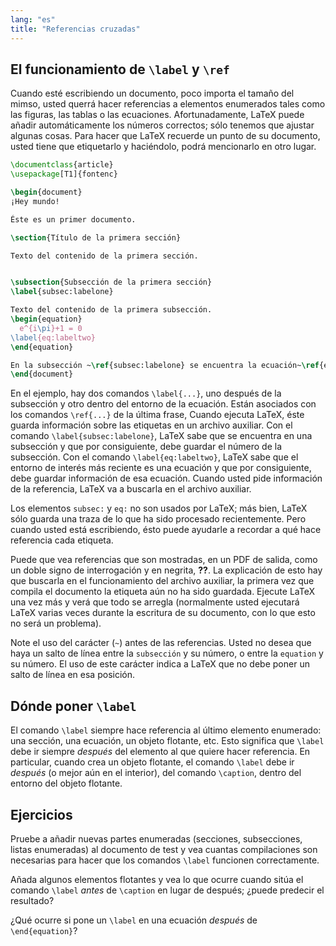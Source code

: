 ```yaml
---
lang: "es"
title: "Referencias cruzadas"
---
```


## El funcionamiento de `\label` y `\ref`

Cuando esté escribiendo un documento, poco importa el tamaño del mimso, usted querrá hacer referencias
a elementos enumerados tales como las figuras, las tablas o las ecuaciones. Afortunadamente, LaTeX
puede añadir automáticamente los números correctos; sólo tenemos que ajustar algunas cosas. Para hacer que
LaTeX recuerde un punto de su documento, usted tiene que etiquetarlo y haciéndolo, podrá mencionarlo
en otro lugar.

```latex
\documentclass{article}
\usepackage[T1]{fontenc}

\begin{document}
¡Hey mundo!

Éste es un primer documento.

\section{Título de la primera sección}

Texto del contenido de la primera sección.


\subsection{Subsección de la primera sección}
\label{subsec:labelone}

Texto del contenido de la primera subsección.
\begin{equation}
  e^{i\pi}+1 = 0
\label{eq:labeltwo}
\end{equation}

En la subsección ~\ref{subsec:labelone} se encuentra la ecuación~\ref{eq:labeltwo}.
\end{document}
```

En el ejemplo, hay dos comandos `\label{...}`, uno después de la subsección y otro 
dentro del entorno de la ecuación.
Están asociados con los comandos `\ref{...}` de la última frase,
Cuando ejecuta LaTeX, éste guarda información sobre las etiquetas en un archivo auxiliar.
Con el comando `\label{subsec:labelone}`, LaTeX sabe que se encuentra en una subsección y que
por consiguiente, debe guardar el número de la subsección.
Con el comando `\label{eq:labeltwo}`, LaTeX sabe que el entorno de interés más reciente es
una ecuación y que por consiguiente, debe guardar información de esa ecuación.
Cuando usted pide información de la referencia, LaTeX va a buscarla en el archivo auxiliar.

Los elementos `subsec:` y `eq:` no son usados por LaTeX;
más bien, LaTeX sólo guarda una traza de lo que ha sido
procesado recientemente.
Pero cuando usted está escribiendo, ésto puede ayudarle a recordar a qué
hace referencia cada etiqueta.

Puede que vea referencias que son mostradas, en un PDF de salida,
como un doble signo de interrogación y en negrita, **??**.
La explicación de esto hay que buscarla en el funcionamiento del archivo auxiliar,
la primera vez que compila el documento la etiqueta aún no ha sido
guardada.
Ejecute LaTeX una vez más y verá que todo se arregla
(normalmente usted ejecutará LaTeX varias veces durante la escritura
de su documento, con lo que esto no será un problema).

Note el uso del carácter (`~`) antes de las referencias.
Usted no desea que haya un salto de línea entre la `subsección` y su número, o entre
la `equation` y su número.
El uso de este carácter indica a LaTeX que no debe poner un salto de línea en esa posición.

## Dónde poner `\label`

El comando `\label` siempre hace referencia al último elemento enumerado:
una sección, una ecuación, un objeto flotante, etc. Esto significa que `\label` debe ir siempre
_después_ del elemento al que quiere hacer referencia. En particular, cuando crea un objeto
flotante, el comando `\label` debe ir _después_ (o mejor aún en el interior), del comando `\caption`,
dentro del entorno del objeto flotante.

## Ejercicios

Pruebe a añadir nuevas partes enumeradas (secciones, subsecciones, listas enumeradas)
al documento de test y vea cuantas compilaciones son necesarias para hacer que los
comandos `\label` funcionen correctamente.

Añada algunos elementos flotantes y vea lo que ocurre cuando sitúa el comando `\label` _antes_ de
`\caption` en lugar de después; ¿puede predecir el resultado?

¿Qué ocurre si pone un `\label` en una ecuación _después_ de `\end{equation}`? 
